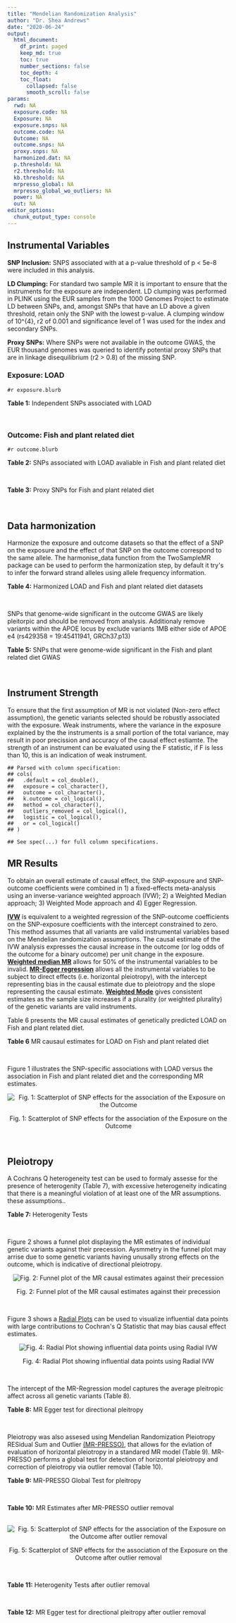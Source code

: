 ```yaml
---
title: "Mendelian Randomization Analysis"
author: "Dr. Shea Andrews"
date: "2020-06-24"
output:
  html_document:
    df_print: paged
    keep_md: true
    toc: true
    number_sections: false
    toc_depth: 4
    toc_float:
      collapsed: false
      smooth_scroll: false
params:
  rwd: NA
  exposure.code: NA
  Exposure: NA
  exposure.snps: NA
  outcome.code: NA
  Outcome: NA
  outcome.snps: NA
  proxy.snps: NA
  harmonized.dat: NA
  p.threshold: NA
  r2.threshold: NA
  kb.threshold: NA
  mrpresso_global: NA
  mrpresso_global_wo_outliers: NA
  power: NA
  out: NA
editor_options:
  chunk_output_type: console
---
```







## Instrumental Variables
**SNP Inclusion:** SNPS associated with at a p-value threshold of p < 5e-8 were included in this analysis.
<br>

**LD Clumping:** For standard two sample MR it is important to ensure that the instruments for the exposure are independent. LD clumping was performed in PLINK using the EUR samples from the 1000 Genomes Project to estimate LD between SNPs, and, amongst SNPs that have an LD above a given threshold, retain only the SNP with the lowest p-value. A clumping window of 10^{4}, r2 of 0.001 and significance level of 1 was used for the index and secondary SNPs.
<br>

**Proxy SNPs:** Where SNPs were not available in the outcome GWAS, the EUR thousand genomes was queried to identify potential proxy SNPs that are in linkage disequilibrium (r2 > 0.8) of the missing SNP.
<br>

### Exposure: LOAD
`#r exposure.blurb`
<br>

**Table 1:** Independent SNPs associated with LOAD
<div data-pagedtable="false">
  <script data-pagedtable-source type="application/json">
{"columns":[{"label":["SNP"],"name":[1],"type":["chr"],"align":["left"]},{"label":["CHROM"],"name":[2],"type":["dbl"],"align":["right"]},{"label":["POS"],"name":[3],"type":["dbl"],"align":["right"]},{"label":["REF"],"name":[4],"type":["chr"],"align":["left"]},{"label":["ALT"],"name":[5],"type":["chr"],"align":["left"]},{"label":["AF"],"name":[6],"type":["dbl"],"align":["right"]},{"label":["BETA"],"name":[7],"type":["dbl"],"align":["right"]},{"label":["SE"],"name":[8],"type":["dbl"],"align":["right"]},{"label":["Z"],"name":[9],"type":["dbl"],"align":["right"]},{"label":["P"],"name":[10],"type":["dbl"],"align":["right"]},{"label":["N"],"name":[11],"type":["dbl"],"align":["right"]},{"label":["TRAIT"],"name":[12],"type":["chr"],"align":["left"]}],"data":[{"1":"rs679515","2":"1","3":"207750568","4":"T","5":"C","6":"0.8126","7":"-0.1508","8":"0.0183","9":"-8.240440","10":"1.555000e-16","11":"63926","12":"LOAD"},{"1":"rs6733839","2":"2","3":"127892810","4":"C","5":"T","6":"0.4067","7":"0.1693","8":"0.0154","9":"10.993506","10":"4.022000e-28","11":"63926","12":"LOAD"},{"1":"rs34665982","2":"6","3":"32560306","4":"T","5":"C","6":"0.5213","7":"-0.0967","8":"0.0166","9":"-5.825300","10":"5.798000e-09","11":"63926","12":"LOAD"},{"1":"rs114812713","2":"6","3":"41034000","4":"G","5":"C","6":"0.0301","7":"0.2980","8":"0.0431","9":"6.914153","10":"4.467000e-12","11":"63926","12":"LOAD"},{"1":"rs1385742","2":"6","3":"47595155","4":"A","5":"T","6":"0.6344","7":"-0.0876","8":"0.0157","9":"-5.579620","10":"2.232000e-08","11":"63926","12":"LOAD"},{"1":"rs11767557","2":"7","3":"143109139","4":"T","5":"C","6":"0.1968","7":"-0.1028","8":"0.0182","9":"-5.648350","10":"1.561000e-08","11":"63926","12":"LOAD"},{"1":"rs73223431","2":"8","3":"27219987","4":"C","5":"T","6":"0.3669","7":"0.0936","8":"0.0153","9":"6.117647","10":"8.342000e-10","11":"63926","12":"LOAD"},{"1":"rs867230","2":"8","3":"27468503","4":"C","5":"A","6":"0.6029","7":"0.1333","8":"0.0158","9":"8.436709","10":"3.492000e-17","11":"63926","12":"LOAD"},{"1":"rs12416487","2":"10","3":"11721057","4":"A","5":"T","6":"0.6519","7":"0.0850","8":"0.0154","9":"5.519480","10":"3.417000e-08","11":"63926","12":"LOAD"},{"1":"rs3740688","2":"11","3":"47380340","4":"G","5":"T","6":"0.5524","7":"0.0935","8":"0.0144","9":"6.493056","10":"9.702000e-11","11":"63926","12":"LOAD"},{"1":"rs1582763","2":"11","3":"60021948","4":"G","5":"A","6":"0.3729","7":"-0.1232","8":"0.0149","9":"-8.268456","10":"1.186000e-16","11":"63926","12":"LOAD"},{"1":"rs3851179","2":"11","3":"85868640","4":"T","5":"C","6":"0.6410","7":"0.1198","8":"0.0148","9":"8.094590","10":"5.809000e-16","11":"63926","12":"LOAD"},{"1":"rs11218343","2":"11","3":"121435587","4":"T","5":"C","6":"0.0401","7":"-0.2053","8":"0.0369","9":"-5.563690","10":"2.633000e-08","11":"63926","12":"LOAD"},{"1":"rs12590654","2":"14","3":"92938855","4":"G","5":"A","6":"0.3353","7":"-0.0906","8":"0.0157","9":"-5.770701","10":"8.729000e-09","11":"63926","12":"LOAD"},{"1":"rs12151021","2":"19","3":"1050874","4":"A","5":"G","6":"0.6753","7":"-0.1071","8":"0.0169","9":"-6.337280","10":"2.562000e-10","11":"63926","12":"LOAD"},{"1":"rs111358663","2":"19","3":"45196958","4":"T","5":"A","6":"0.0111","7":"-0.5369","8":"0.0795","9":"-6.753459","10":"1.436000e-11","11":"63926","12":"LOAD"},{"1":"rs4803765","2":"19","3":"45358448","4":"C","5":"T","6":"0.0243","7":"0.7165","8":"0.0610","9":"11.745902","10":"7.131000e-32","11":"63926","12":"LOAD"},{"1":"rs12972156","2":"19","3":"45387459","4":"C","5":"G","6":"0.2027","7":"0.9653","8":"0.0189","9":"51.074100","10":"2.225074e-308","11":"63926","12":"LOAD"},{"1":"rs117310449","2":"19","3":"45393516","4":"C","5":"T","6":"0.0130","7":"0.9879","8":"0.0691","9":"14.296671","10":"2.275000e-46","11":"63926","12":"LOAD"},{"1":"rs73033507","2":"19","3":"45431403","4":"C","5":"T","6":"0.0239","7":"-0.3620","8":"0.0657","9":"-5.509893","10":"3.646000e-08","11":"63926","12":"LOAD"},{"1":"rs114533385","2":"19","3":"45436753","4":"C","5":"T","6":"0.0210","7":"0.8281","8":"0.0661","9":"12.527988","10":"5.434000e-36","11":"63926","12":"LOAD"},{"1":"rs139995984","2":"19","3":"45574482","4":"G","5":"C","6":"0.0155","7":"-0.5343","8":"0.0879","9":"-6.078498","10":"1.192000e-09","11":"63926","12":"LOAD"}],"options":{"columns":{"min":{},"max":[10]},"rows":{"min":[10],"max":[10]},"pages":{}}}
  </script>
</div>
<br>

### Outcome: Fish and plant related diet
`#r outcome.blurb`
<br>

**Table 2:** SNPs associated with LOAD avaliable in Fish and plant related diet
<div data-pagedtable="false">
  <script data-pagedtable-source type="application/json">
{"columns":[{"label":["SNP"],"name":[1],"type":["chr"],"align":["left"]},{"label":["CHROM"],"name":[2],"type":["dbl"],"align":["right"]},{"label":["POS"],"name":[3],"type":["dbl"],"align":["right"]},{"label":["REF"],"name":[4],"type":["chr"],"align":["left"]},{"label":["ALT"],"name":[5],"type":["chr"],"align":["left"]},{"label":["AF"],"name":[6],"type":["dbl"],"align":["right"]},{"label":["BETA"],"name":[7],"type":["dbl"],"align":["right"]},{"label":["SE"],"name":[8],"type":["dbl"],"align":["right"]},{"label":["Z"],"name":[9],"type":["dbl"],"align":["right"]},{"label":["P"],"name":[10],"type":["dbl"],"align":["right"]},{"label":["N"],"name":[11],"type":["dbl"],"align":["right"]},{"label":["TRAIT"],"name":[12],"type":["chr"],"align":["left"]}],"data":[{"1":"rs679515","2":"1","3":"207750568","4":"T","5":"C","6":"0.823599","7":"1.84264e-04","8":"0.00317318","9":"0.0580692","10":"9.5e-01","11":"335576","12":"fish_plant_diet"},{"1":"rs6733839","2":"NA","3":"NA","4":"NA","5":"NA","6":"NA","7":"NA","8":"NA","9":"NA","10":"NA","11":"NA","12":"NA"},{"1":"rs34665982","2":"6","3":"32560306","4":"T","5":"C","6":"0.561715","7":"-1.22309e-02","8":"0.00244366","9":"-5.0051600","10":"5.6e-07","11":"335576","12":"fish_plant_diet"},{"1":"rs114812713","2":"6","3":"41034000","4":"G","5":"C","6":"0.024785","7":"5.95960e-03","8":"0.00780925","9":"0.7631460","10":"4.5e-01","11":"335576","12":"fish_plant_diet"},{"1":"rs1385742","2":"6","3":"47595155","4":"A","5":"T","6":"0.650201","7":"9.67418e-04","8":"0.00258514","9":"0.3742230","10":"7.1e-01","11":"335576","12":"fish_plant_diet"},{"1":"rs11767557","2":"7","3":"143109139","4":"T","5":"C","6":"0.213996","7":"1.68703e-04","8":"0.00294651","9":"0.0572552","10":"9.5e-01","11":"335576","12":"fish_plant_diet"},{"1":"rs73223431","2":"8","3":"27219987","4":"C","5":"T","6":"0.365841","7":"-1.86034e-04","8":"0.00252181","9":"-0.0737700","10":"9.4e-01","11":"335576","12":"fish_plant_diet"},{"1":"rs867230","2":"8","3":"27468503","4":"C","5":"A","6":"0.588267","7":"-2.15158e-03","8":"0.00250497","9":"-0.8589240","10":"3.9e-01","11":"335576","12":"fish_plant_diet"},{"1":"rs12416487","2":"10","3":"11721057","4":"A","5":"T","6":"0.656930","7":"9.56527e-04","8":"0.00255336","9":"0.3746150","10":"7.1e-01","11":"335576","12":"fish_plant_diet"},{"1":"rs3740688","2":"11","3":"47380340","4":"G","5":"T","6":"0.545598","7":"-2.89867e-03","8":"0.00243480","9":"-1.1905200","10":"2.3e-01","11":"335576","12":"fish_plant_diet"},{"1":"rs1582763","2":"11","3":"60021948","4":"G","5":"A","6":"0.379894","7":"-9.12034e-05","8":"0.00249754","9":"-0.0365173","10":"9.7e-01","11":"335576","12":"fish_plant_diet"},{"1":"rs3851179","2":"11","3":"85868640","4":"T","5":"C","6":"0.627981","7":"-5.42947e-03","8":"0.00249884","9":"-2.1728000","10":"3.0e-02","11":"335576","12":"fish_plant_diet"},{"1":"rs11218343","2":"11","3":"121435587","4":"T","5":"C","6":"0.037072","7":"7.13061e-04","8":"0.00640304","9":"0.1113630","10":"9.1e-01","11":"335576","12":"fish_plant_diet"},{"1":"rs12590654","2":"14","3":"92938855","4":"G","5":"A","6":"0.338439","7":"3.07243e-04","8":"0.00258950","9":"0.1186500","10":"9.1e-01","11":"335576","12":"fish_plant_diet"},{"1":"rs12151021","2":"19","3":"1050874","4":"A","5":"G","6":"0.676046","7":"6.14786e-03","8":"0.00260795","9":"2.3573500","10":"1.8e-02","11":"335576","12":"fish_plant_diet"},{"1":"rs111358663","2":"19","3":"45196958","4":"T","5":"A","6":"0.014778","7":"-2.45078e-02","8":"0.01003960","9":"-2.4411100","10":"1.5e-02","11":"335576","12":"fish_plant_diet"},{"1":"rs4803765","2":"19","3":"45358448","4":"C","5":"T","6":"0.006627","7":"1.34498e-02","8":"0.01500360","9":"0.8964380","10":"3.7e-01","11":"335576","12":"fish_plant_diet"},{"1":"rs12972156","2":"19","3":"45387459","4":"C","5":"G","6":"0.146627","7":"1.70936e-02","8":"0.00344528","9":"4.9614500","10":"7.0e-07","11":"335576","12":"fish_plant_diet"},{"1":"rs117310449","2":"19","3":"45393516","4":"C","5":"T","6":"0.011691","7":"3.51838e-02","8":"0.01125790","9":"3.1252500","10":"1.8e-03","11":"335576","12":"fish_plant_diet"},{"1":"rs73033507","2":"NA","3":"NA","4":"NA","5":"NA","6":"NA","7":"NA","8":"NA","9":"NA","10":"NA","11":"NA","12":"NA"},{"1":"rs114533385","2":"19","3":"45436753","4":"C","5":"T","6":"0.009880","7":"2.08955e-02","8":"0.01225330","9":"1.7053000","10":"8.8e-02","11":"335576","12":"fish_plant_diet"},{"1":"rs139995984","2":"19","3":"45574482","4":"G","5":"C","6":"0.007776","7":"5.71083e-03","8":"0.01394190","9":"0.4096160","10":"6.8e-01","11":"335576","12":"fish_plant_diet"}],"options":{"columns":{"min":{},"max":[10]},"rows":{"min":[10],"max":[10]},"pages":{}}}
  </script>
</div>
<br>

**Table 3:** Proxy SNPs for Fish and plant related diet
<div data-pagedtable="false">
  <script data-pagedtable-source type="application/json">
{"columns":[{"label":["target_snp"],"name":[1],"type":["chr"],"align":["left"]},{"label":["proxy_snp"],"name":[2],"type":["chr"],"align":["left"]},{"label":["ld.r2"],"name":[3],"type":["dbl"],"align":["right"]},{"label":["Dprime"],"name":[4],"type":["dbl"],"align":["right"]},{"label":["PHASE"],"name":[5],"type":["chr"],"align":["left"]},{"label":["X12"],"name":[6],"type":["lgl"],"align":["right"]},{"label":["CHROM"],"name":[7],"type":["dbl"],"align":["right"]},{"label":["POS"],"name":[8],"type":["dbl"],"align":["right"]},{"label":["REF.proxy"],"name":[9],"type":["chr"],"align":["left"]},{"label":["ALT.proxy"],"name":[10],"type":["chr"],"align":["left"]},{"label":["AF"],"name":[11],"type":["dbl"],"align":["right"]},{"label":["BETA"],"name":[12],"type":["dbl"],"align":["right"]},{"label":["SE"],"name":[13],"type":["dbl"],"align":["right"]},{"label":["Z"],"name":[14],"type":["dbl"],"align":["right"]},{"label":["P"],"name":[15],"type":["dbl"],"align":["right"]},{"label":["N"],"name":[16],"type":["dbl"],"align":["right"]},{"label":["TRAIT"],"name":[17],"type":["chr"],"align":["left"]},{"label":["ref"],"name":[18],"type":["lgl"],"align":["right"]},{"label":["ref.proxy"],"name":[19],"type":["chr"],"align":["left"]},{"label":["alt"],"name":[20],"type":["chr"],"align":["left"]},{"label":["alt.proxy"],"name":[21],"type":["chr"],"align":["left"]},{"label":["ALT"],"name":[22],"type":["lgl"],"align":["right"]},{"label":["REF"],"name":[23],"type":["chr"],"align":["left"]},{"label":["proxy.outcome"],"name":[24],"type":["lgl"],"align":["right"]}],"data":[{"1":"rs6733839","2":"rs4663105","3":"0.896576","4":"0.995501","5":"TC/CA","6":"NA","7":"2","8":"127891427","9":"A","10":"C","11":"0.415808","12":"0.00307129","13":"0.00249093","14":"1.23299","15":"0.22","16":"335576","17":"fish_plant_diet","18":"TRUE","19":"C","20":"C","21":"A","22":"TRUE","23":"C","24":"TRUE"},{"1":"rs73033507","2":"NA","3":"NA","4":"NA","5":"NA","6":"NA","7":"NA","8":"NA","9":"NA","10":"NA","11":"NA","12":"NA","13":"NA","14":"NA","15":"NA","16":"NA","17":"NA","18":"NA","19":"NA","20":"NA","21":"NA","22":"NA","23":"NA","24":"NA"}],"options":{"columns":{"min":{},"max":[10]},"rows":{"min":[10],"max":[10]},"pages":{}}}
  </script>
</div>
<br>

## Data harmonization
Harmonize the exposure and outcome datasets so that the effect of a SNP on the exposure and the effect of that SNP on the outcome correspond to the same allele. The harmonise_data function from the TwoSampleMR package can be used to perform the harmonization step, by default it try's to infer the forward strand alleles using allele frequency information.
<br>

**Table 4:** Harmonized LOAD and Fish and plant related diet datasets
<div data-pagedtable="false">
  <script data-pagedtable-source type="application/json">
{"columns":[{"label":["SNP"],"name":[1],"type":["chr"],"align":["left"]},{"label":["effect_allele.exposure"],"name":[2],"type":["chr"],"align":["left"]},{"label":["other_allele.exposure"],"name":[3],"type":["chr"],"align":["left"]},{"label":["effect_allele.outcome"],"name":[4],"type":["chr"],"align":["left"]},{"label":["other_allele.outcome"],"name":[5],"type":["chr"],"align":["left"]},{"label":["beta.exposure"],"name":[6],"type":["dbl"],"align":["right"]},{"label":["beta.outcome"],"name":[7],"type":["dbl"],"align":["right"]},{"label":["eaf.exposure"],"name":[8],"type":["dbl"],"align":["right"]},{"label":["eaf.outcome"],"name":[9],"type":["dbl"],"align":["right"]},{"label":["remove"],"name":[10],"type":["lgl"],"align":["right"]},{"label":["palindromic"],"name":[11],"type":["lgl"],"align":["right"]},{"label":["ambiguous"],"name":[12],"type":["lgl"],"align":["right"]},{"label":["id.outcome"],"name":[13],"type":["chr"],"align":["left"]},{"label":["chr.outcome"],"name":[14],"type":["dbl"],"align":["right"]},{"label":["pos.outcome"],"name":[15],"type":["dbl"],"align":["right"]},{"label":["se.outcome"],"name":[16],"type":["dbl"],"align":["right"]},{"label":["z.outcome"],"name":[17],"type":["dbl"],"align":["right"]},{"label":["pval.outcome"],"name":[18],"type":["dbl"],"align":["right"]},{"label":["samplesize.outcome"],"name":[19],"type":["dbl"],"align":["right"]},{"label":["outcome"],"name":[20],"type":["chr"],"align":["left"]},{"label":["mr_keep.outcome"],"name":[21],"type":["lgl"],"align":["right"]},{"label":["pval_origin.outcome"],"name":[22],"type":["chr"],"align":["left"]},{"label":["proxy.outcome"],"name":[23],"type":["lgl"],"align":["right"]},{"label":["target_snp.outcome"],"name":[24],"type":["chr"],"align":["left"]},{"label":["proxy_snp.outcome"],"name":[25],"type":["chr"],"align":["left"]},{"label":["target_a1.outcome"],"name":[26],"type":["lgl"],"align":["right"]},{"label":["target_a2.outcome"],"name":[27],"type":["chr"],"align":["left"]},{"label":["proxy_a1.outcome"],"name":[28],"type":["chr"],"align":["left"]},{"label":["proxy_a2.outcome"],"name":[29],"type":["chr"],"align":["left"]},{"label":["chr.exposure"],"name":[30],"type":["dbl"],"align":["right"]},{"label":["pos.exposure"],"name":[31],"type":["dbl"],"align":["right"]},{"label":["se.exposure"],"name":[32],"type":["dbl"],"align":["right"]},{"label":["z.exposure"],"name":[33],"type":["dbl"],"align":["right"]},{"label":["pval.exposure"],"name":[34],"type":["dbl"],"align":["right"]},{"label":["samplesize.exposure"],"name":[35],"type":["dbl"],"align":["right"]},{"label":["exposure"],"name":[36],"type":["chr"],"align":["left"]},{"label":["mr_keep.exposure"],"name":[37],"type":["lgl"],"align":["right"]},{"label":["pval_origin.exposure"],"name":[38],"type":["chr"],"align":["left"]},{"label":["id.exposure"],"name":[39],"type":["chr"],"align":["left"]},{"label":["action"],"name":[40],"type":["dbl"],"align":["right"]},{"label":["mr_keep"],"name":[41],"type":["lgl"],"align":["right"]},{"label":["pleitropy_keep"],"name":[42],"type":["lgl"],"align":["right"]},{"label":["pt"],"name":[43],"type":["dbl"],"align":["right"]},{"label":["mrpresso_RSSobs"],"name":[44],"type":["dbl"],"align":["right"]},{"label":["mrpresso_pval"],"name":[45],"type":["chr"],"align":["left"]},{"label":["mrpresso_keep"],"name":[46],"type":["lgl"],"align":["right"]}],"data":[{"1":"rs111358663","2":"A","3":"T","4":"A","5":"T","6":"-0.5369","7":"-2.45078e-02","8":"0.0111","9":"0.014778","10":"FALSE","11":"TRUE","12":"FALSE","13":"EjEa7y","14":"19","15":"45196958","16":"0.01003960","17":"-2.4411100","18":"1.5e-02","19":"335576","20":"Niarchou2020fish","21":"TRUE","22":"reported","23":"NA","24":"NA","25":"NA","26":"NA","27":"NA","28":"NA","29":"NA","30":"19","31":"45196958","32":"0.0795","33":"-6.753459","34":"1.436e-11","35":"63926","36":"Kunkle2019load","37":"TRUE","38":"reported","39":"hyXB7f","40":"2","41":"TRUE","42":"FALSE","43":"5e-08","44":"NA","45":"NA","46":"NA"},{"1":"rs11218343","2":"C","3":"T","4":"C","5":"T","6":"-0.2053","7":"7.13061e-04","8":"0.0401","9":"0.037072","10":"FALSE","11":"FALSE","12":"FALSE","13":"EjEa7y","14":"11","15":"121435587","16":"0.00640304","17":"0.1113630","18":"9.1e-01","19":"335576","20":"Niarchou2020fish","21":"TRUE","22":"reported","23":"NA","24":"NA","25":"NA","26":"NA","27":"NA","28":"NA","29":"NA","30":"11","31":"121435587","32":"0.0369","33":"-5.563690","34":"2.633e-08","35":"63926","36":"Kunkle2019load","37":"TRUE","38":"reported","39":"hyXB7f","40":"2","41":"TRUE","42":"TRUE","43":"5e-08","44":"6.062839e-07","45":"1","46":"TRUE"},{"1":"rs114533385","2":"T","3":"C","4":"T","5":"C","6":"0.8281","7":"2.08955e-02","8":"0.0210","9":"0.009880","10":"FALSE","11":"FALSE","12":"FALSE","13":"EjEa7y","14":"19","15":"45436753","16":"0.01225330","17":"1.7053000","18":"8.8e-02","19":"335576","20":"Niarchou2020fish","21":"TRUE","22":"reported","23":"NA","24":"NA","25":"NA","26":"NA","27":"NA","28":"NA","29":"NA","30":"19","31":"45436753","32":"0.0661","33":"12.527988","34":"5.434e-36","35":"63926","36":"Kunkle2019load","37":"TRUE","38":"reported","39":"hyXB7f","40":"2","41":"TRUE","42":"FALSE","43":"5e-08","44":"NA","45":"NA","46":"NA"},{"1":"rs114812713","2":"C","3":"G","4":"C","5":"G","6":"0.2980","7":"5.95960e-03","8":"0.0301","9":"0.024785","10":"FALSE","11":"TRUE","12":"FALSE","13":"EjEa7y","14":"6","15":"41034000","16":"0.00780925","17":"0.7631460","18":"4.5e-01","19":"335576","20":"Niarchou2020fish","21":"TRUE","22":"reported","23":"NA","24":"NA","25":"NA","26":"NA","27":"NA","28":"NA","29":"NA","30":"6","31":"41034000","32":"0.0431","33":"6.914153","34":"4.467e-12","35":"63926","36":"Kunkle2019load","37":"TRUE","38":"reported","39":"hyXB7f","40":"2","41":"TRUE","42":"TRUE","43":"5e-08","44":"3.885875e-05","45":"1","46":"TRUE"},{"1":"rs117310449","2":"T","3":"C","4":"T","5":"C","6":"0.9879","7":"3.51838e-02","8":"0.0130","9":"0.011691","10":"FALSE","11":"FALSE","12":"FALSE","13":"EjEa7y","14":"19","15":"45393516","16":"0.01125790","17":"3.1252500","18":"1.8e-03","19":"335576","20":"Niarchou2020fish","21":"TRUE","22":"reported","23":"NA","24":"NA","25":"NA","26":"NA","27":"NA","28":"NA","29":"NA","30":"19","31":"45393516","32":"0.0691","33":"14.296671","34":"2.275e-46","35":"63926","36":"Kunkle2019load","37":"TRUE","38":"reported","39":"hyXB7f","40":"2","41":"TRUE","42":"FALSE","43":"5e-08","44":"NA","45":"NA","46":"NA"},{"1":"rs11767557","2":"C","3":"T","4":"C","5":"T","6":"-0.1028","7":"1.68703e-04","8":"0.1968","9":"0.213996","10":"FALSE","11":"FALSE","12":"FALSE","13":"EjEa7y","14":"7","15":"143109139","16":"0.00294651","17":"0.0572552","18":"9.5e-01","19":"335576","20":"Niarchou2020fish","21":"TRUE","22":"reported","23":"NA","24":"NA","25":"NA","26":"NA","27":"NA","28":"NA","29":"NA","30":"7","31":"143109139","32":"0.0182","33":"-5.648350","34":"1.561e-08","35":"63926","36":"Kunkle2019load","37":"TRUE","38":"reported","39":"hyXB7f","40":"2","41":"TRUE","42":"TRUE","43":"5e-08","44":"3.828917e-08","45":"1","46":"TRUE"},{"1":"rs12151021","2":"G","3":"A","4":"G","5":"A","6":"-0.1071","7":"6.14786e-03","8":"0.6753","9":"0.676046","10":"FALSE","11":"FALSE","12":"FALSE","13":"EjEa7y","14":"19","15":"1050874","16":"0.00260795","17":"2.3573500","18":"1.8e-02","19":"335576","20":"Niarchou2020fish","21":"TRUE","22":"reported","23":"NA","24":"NA","25":"NA","26":"NA","27":"NA","28":"NA","29":"NA","30":"19","31":"1050874","32":"0.0169","33":"-6.337280","34":"2.562e-10","35":"63926","36":"Kunkle2019load","37":"TRUE","38":"reported","39":"hyXB7f","40":"2","41":"TRUE","42":"TRUE","43":"5e-08","44":"4.311751e-05","45":"0.18","46":"TRUE"},{"1":"rs12416487","2":"T","3":"A","4":"T","5":"A","6":"0.0850","7":"9.56527e-04","8":"0.6519","9":"0.656930","10":"FALSE","11":"TRUE","12":"FALSE","13":"EjEa7y","14":"10","15":"11721057","16":"0.00255336","17":"0.3746150","18":"7.1e-01","19":"335576","20":"Niarchou2020fish","21":"TRUE","22":"reported","23":"NA","24":"NA","25":"NA","26":"NA","27":"NA","28":"NA","29":"NA","30":"10","31":"11721057","32":"0.0154","33":"5.519480","34":"3.417e-08","35":"63926","36":"Kunkle2019load","37":"TRUE","38":"reported","39":"hyXB7f","40":"2","41":"TRUE","42":"TRUE","43":"5e-08","44":"9.614082e-07","45":"1","46":"TRUE"},{"1":"rs12590654","2":"A","3":"G","4":"A","5":"G","6":"-0.0906","7":"3.07243e-04","8":"0.3353","9":"0.338439","10":"FALSE","11":"FALSE","12":"FALSE","13":"EjEa7y","14":"14","15":"92938855","16":"0.00258950","17":"0.1186500","18":"9.1e-01","19":"335576","20":"Niarchou2020fish","21":"TRUE","22":"reported","23":"NA","24":"NA","25":"NA","26":"NA","27":"NA","28":"NA","29":"NA","30":"14","31":"92938855","32":"0.0157","33":"-5.770701","34":"8.729e-09","35":"63926","36":"Kunkle2019load","37":"TRUE","38":"reported","39":"hyXB7f","40":"2","41":"TRUE","42":"TRUE","43":"5e-08","44":"1.145033e-07","45":"1","46":"TRUE"},{"1":"rs12972156","2":"G","3":"C","4":"G","5":"C","6":"0.9653","7":"1.70936e-02","8":"0.2027","9":"0.146627","10":"FALSE","11":"TRUE","12":"FALSE","13":"EjEa7y","14":"19","15":"45387459","16":"0.00344528","17":"4.9614500","18":"7.0e-07","19":"335576","20":"Niarchou2020fish","21":"TRUE","22":"reported","23":"NA","24":"NA","25":"NA","26":"NA","27":"NA","28":"NA","29":"NA","30":"19","31":"45387459","32":"0.0189","33":"51.074100","34":"1.000e-200","35":"63926","36":"Kunkle2019load","37":"TRUE","38":"reported","39":"hyXB7f","40":"2","41":"TRUE","42":"FALSE","43":"5e-08","44":"NA","45":"NA","46":"NA"},{"1":"rs1385742","2":"T","3":"A","4":"T","5":"A","6":"-0.0876","7":"9.67418e-04","8":"0.6344","9":"0.650201","10":"FALSE","11":"TRUE","12":"FALSE","13":"EjEa7y","14":"6","15":"47595155","16":"0.00258514","17":"0.3742230","18":"7.1e-01","19":"335576","20":"Niarchou2020fish","21":"TRUE","22":"reported","23":"NA","24":"NA","25":"NA","26":"NA","27":"NA","28":"NA","29":"NA","30":"6","31":"47595155","32":"0.0157","33":"-5.579620","34":"2.232e-08","35":"63926","36":"Kunkle2019load","37":"TRUE","38":"reported","39":"hyXB7f","40":"2","41":"TRUE","42":"TRUE","43":"5e-08","44":"1.051758e-06","45":"1","46":"TRUE"},{"1":"rs139995984","2":"C","3":"G","4":"C","5":"G","6":"-0.5343","7":"5.71083e-03","8":"0.0155","9":"0.007776","10":"FALSE","11":"TRUE","12":"FALSE","13":"EjEa7y","14":"19","15":"45574482","16":"0.01394190","17":"0.4096160","18":"6.8e-01","19":"335576","20":"Niarchou2020fish","21":"TRUE","22":"reported","23":"NA","24":"NA","25":"NA","26":"NA","27":"NA","28":"NA","29":"NA","30":"19","31":"45574482","32":"0.0879","33":"-6.078498","34":"1.192e-09","35":"63926","36":"Kunkle2019load","37":"TRUE","38":"reported","39":"hyXB7f","40":"2","41":"TRUE","42":"FALSE","43":"5e-08","44":"NA","45":"NA","46":"NA"},{"1":"rs1582763","2":"A","3":"G","4":"A","5":"G","6":"-0.1232","7":"-9.12034e-05","8":"0.3729","9":"0.379894","10":"FALSE","11":"FALSE","12":"FALSE","13":"EjEa7y","14":"11","15":"60021948","16":"0.00249754","17":"-0.0365173","18":"9.7e-01","19":"335576","20":"Niarchou2020fish","21":"TRUE","22":"reported","23":"NA","24":"NA","25":"NA","26":"NA","27":"NA","28":"NA","29":"NA","30":"11","31":"60021948","32":"0.0149","33":"-8.268456","34":"1.186e-16","35":"63926","36":"Kunkle2019load","37":"TRUE","38":"reported","39":"hyXB7f","40":"2","41":"TRUE","42":"TRUE","43":"5e-08","44":"5.749621e-09","45":"1","46":"TRUE"},{"1":"rs34665982","2":"C","3":"T","4":"C","5":"T","6":"-0.0967","7":"-1.22309e-02","8":"0.5213","9":"0.561715","10":"FALSE","11":"FALSE","12":"FALSE","13":"EjEa7y","14":"6","15":"32560306","16":"0.00244366","17":"-5.0051600","18":"5.6e-07","19":"335576","20":"Niarchou2020fish","21":"TRUE","22":"reported","23":"NA","24":"NA","25":"NA","26":"NA","27":"NA","28":"NA","29":"NA","30":"6","31":"32560306","32":"0.0166","33":"-5.825300","34":"5.798e-09","35":"63926","36":"Kunkle2019load","37":"TRUE","38":"reported","39":"hyXB7f","40":"2","41":"TRUE","42":"TRUE","43":"5e-08","44":"1.675639e-04","45":"<0.015","46":"FALSE"},{"1":"rs3740688","2":"T","3":"G","4":"T","5":"G","6":"0.0935","7":"-2.89867e-03","8":"0.5524","9":"0.545598","10":"FALSE","11":"FALSE","12":"FALSE","13":"EjEa7y","14":"11","15":"47380340","16":"0.00243480","17":"-1.1905200","18":"2.3e-01","19":"335576","20":"Niarchou2020fish","21":"TRUE","22":"reported","23":"NA","24":"NA","25":"NA","26":"NA","27":"NA","28":"NA","29":"NA","30":"11","31":"47380340","32":"0.0144","33":"6.493056","34":"9.702e-11","35":"63926","36":"Kunkle2019load","37":"TRUE","38":"reported","39":"hyXB7f","40":"2","41":"TRUE","42":"TRUE","43":"5e-08","44":"9.481164e-06","45":"1","46":"TRUE"},{"1":"rs3851179","2":"C","3":"T","4":"C","5":"T","6":"0.1198","7":"-5.42947e-03","8":"0.6410","9":"0.627981","10":"FALSE","11":"FALSE","12":"FALSE","13":"EjEa7y","14":"11","15":"85868640","16":"0.00249884","17":"-2.1728000","18":"3.0e-02","19":"335576","20":"Niarchou2020fish","21":"TRUE","22":"reported","23":"NA","24":"NA","25":"NA","26":"NA","27":"NA","28":"NA","29":"NA","30":"11","31":"85868640","32":"0.0148","33":"8.094590","34":"5.809e-16","35":"63926","36":"Kunkle2019load","37":"TRUE","38":"reported","39":"hyXB7f","40":"2","41":"TRUE","42":"TRUE","43":"5e-08","44":"3.532605e-05","45":"0.36","46":"TRUE"},{"1":"rs4803765","2":"T","3":"C","4":"T","5":"C","6":"0.7165","7":"1.34498e-02","8":"0.0243","9":"0.006627","10":"FALSE","11":"FALSE","12":"FALSE","13":"EjEa7y","14":"19","15":"45358448","16":"0.01500360","17":"0.8964380","18":"3.7e-01","19":"335576","20":"Niarchou2020fish","21":"TRUE","22":"reported","23":"NA","24":"NA","25":"NA","26":"NA","27":"NA","28":"NA","29":"NA","30":"19","31":"45358448","32":"0.0610","33":"11.745902","34":"7.131e-32","35":"63926","36":"Kunkle2019load","37":"TRUE","38":"reported","39":"hyXB7f","40":"2","41":"TRUE","42":"FALSE","43":"5e-08","44":"NA","45":"NA","46":"NA"},{"1":"rs6733839","2":"T","3":"C","4":"T","5":"C","6":"0.1693","7":"3.07129e-03","8":"0.4067","9":"0.415808","10":"FALSE","11":"FALSE","12":"FALSE","13":"EjEa7y","14":"2","15":"127891427","16":"0.00249093","17":"1.2329900","18":"2.2e-01","19":"335576","20":"Niarchou2020fish","21":"TRUE","22":"reported","23":"TRUE","24":"rs6733839","25":"rs4663105","26":"TRUE","27":"C","28":"C","29":"A","30":"2","31":"127892810","32":"0.0154","33":"10.993506","34":"4.022e-28","35":"63926","36":"Kunkle2019load","37":"TRUE","38":"reported","39":"hyXB7f","40":"2","41":"TRUE","42":"TRUE","43":"5e-08","44":"1.331460e-05","45":"1","46":"TRUE"},{"1":"rs679515","2":"C","3":"T","4":"C","5":"T","6":"-0.1508","7":"1.84264e-04","8":"0.8126","9":"0.823599","10":"FALSE","11":"FALSE","12":"FALSE","13":"EjEa7y","14":"1","15":"207750568","16":"0.00317318","17":"0.0580692","18":"9.5e-01","19":"335576","20":"Niarchou2020fish","21":"TRUE","22":"reported","23":"NA","24":"NA","25":"NA","26":"NA","27":"NA","28":"NA","29":"NA","30":"1","31":"207750568","32":"0.0183","33":"-8.240440","34":"1.555e-16","35":"63926","36":"Kunkle2019load","37":"TRUE","38":"reported","39":"hyXB7f","40":"2","41":"TRUE","42":"TRUE","43":"5e-08","44":"5.288222e-08","45":"1","46":"TRUE"},{"1":"rs73223431","2":"T","3":"C","4":"T","5":"C","6":"0.0936","7":"-1.86034e-04","8":"0.3669","9":"0.365841","10":"FALSE","11":"FALSE","12":"FALSE","13":"EjEa7y","14":"8","15":"27219987","16":"0.00252181","17":"-0.0737700","18":"9.4e-01","19":"335576","20":"Niarchou2020fish","21":"TRUE","22":"reported","23":"NA","24":"NA","25":"NA","26":"NA","27":"NA","28":"NA","29":"NA","30":"8","31":"27219987","32":"0.0153","33":"6.117647","34":"8.342e-10","35":"63926","36":"Kunkle2019load","37":"TRUE","38":"reported","39":"hyXB7f","40":"2","41":"TRUE","42":"TRUE","43":"5e-08","44":"4.552807e-08","45":"1","46":"TRUE"},{"1":"rs867230","2":"A","3":"C","4":"A","5":"C","6":"0.1333","7":"-2.15158e-03","8":"0.6029","9":"0.588267","10":"FALSE","11":"FALSE","12":"FALSE","13":"EjEa7y","14":"8","15":"27468503","16":"0.00250497","17":"-0.8589240","18":"3.9e-01","19":"335576","20":"Niarchou2020fish","21":"TRUE","22":"reported","23":"NA","24":"NA","25":"NA","26":"NA","27":"NA","28":"NA","29":"NA","30":"8","31":"27468503","32":"0.0158","33":"8.436709","34":"3.492e-17","35":"63926","36":"Kunkle2019load","37":"TRUE","38":"reported","39":"hyXB7f","40":"2","41":"TRUE","42":"TRUE","43":"5e-08","44":"5.870216e-06","45":"1","46":"TRUE"}],"options":{"columns":{"min":{},"max":[10]},"rows":{"min":[10],"max":[10]},"pages":{}}}
  </script>
</div>
<br>

SNPs that genome-wide significant in the outcome GWAS are likely pleitorpic and should be removed from analysis. Additionaly remove variants within the APOE locus by exclude variants 1MB either side of APOE e4 (rs429358 = 19:45411941, GRCh37.p13)
<br>


**Table 5:** SNPs that were genome-wide significant in the Fish and plant related diet GWAS
<div data-pagedtable="false">
  <script data-pagedtable-source type="application/json">
{"columns":[{"label":["SNP"],"name":[1],"type":["chr"],"align":["left"]},{"label":["chr.outcome"],"name":[2],"type":["dbl"],"align":["right"]},{"label":["pos.outcome"],"name":[3],"type":["dbl"],"align":["right"]},{"label":["pval.exposure"],"name":[4],"type":["dbl"],"align":["right"]},{"label":["pval.outcome"],"name":[5],"type":["dbl"],"align":["right"]}],"data":[{"1":"rs111358663","2":"19","3":"45196958","4":"1.436e-11","5":"1.5e-02"},{"1":"rs114533385","2":"19","3":"45436753","4":"5.434e-36","5":"8.8e-02"},{"1":"rs117310449","2":"19","3":"45393516","4":"2.275e-46","5":"1.8e-03"},{"1":"rs12972156","2":"19","3":"45387459","4":"1.000e-200","5":"7.0e-07"},{"1":"rs139995984","2":"19","3":"45574482","4":"1.192e-09","5":"6.8e-01"},{"1":"rs4803765","2":"19","3":"45358448","4":"7.131e-32","5":"3.7e-01"}],"options":{"columns":{"min":{},"max":[10]},"rows":{"min":[10],"max":[10]},"pages":{}}}
  </script>
</div>
<br>


## Instrument Strength
To ensure that the first assumption of MR is not violated (Non-zero effect assumption), the genetic variants selected should be robustly associated with the exposure. Weak instruments, where the variance in the exposure explained by the the instruments is a small portion of the total variance, may result in poor precission and accuracy of the causal effect estiamte. The strength of an instrument can be evaluated using the F statistic, if F is less than 10, this is an indication of weak instrument.


```
## Parsed with column specification:
## cols(
##   .default = col_double(),
##   exposure = col_character(),
##   outcome = col_character(),
##   k.outcome = col_logical(),
##   method = col_character(),
##   outliers_removed = col_logical(),
##   logistic = col_logical(),
##   or = col_logical()
## )
```

```
## See spec(...) for full column specifications.
```

<div data-pagedtable="false">
  <script data-pagedtable-source type="application/json">
{"columns":[{"label":["outliers_removed"],"name":[1],"type":["lgl"],"align":["right"]},{"label":["pve.exposure"],"name":[2],"type":["dbl"],"align":["right"]},{"label":["F"],"name":[3],"type":["dbl"],"align":["right"]},{"label":["Alpha"],"name":[4],"type":["dbl"],"align":["right"]},{"label":["NCP"],"name":[5],"type":["dbl"],"align":["right"]},{"label":["Power"],"name":[6],"type":["dbl"],"align":["right"]}],"data":[{"1":"FALSE","2":"0.01173309","3":"50.58429","4":"0.05","5":"0.008900141","6":"0.05102015"},{"1":"TRUE","2":"0.01119347","3":"51.67743","4":"0.05","5":"1.411970592","6":"0.22096730"}],"options":{"columns":{"min":{},"max":[10]},"rows":{"min":[10],"max":[10]},"pages":{}}}
  </script>
</div>

##  MR Results
To obtain an overall estimate of causal effect, the SNP-exposure and SNP-outcome coefficients were combined in 1) a fixed-effects meta-analysis using an inverse-variance weighted approach (IVW); 2) a Weighted Median approach; 3) Weighted Mode approach and 4) Egger Regression.


[**IVW**](https://doi.org/10.1002/gepi.21758) is equivalent to a weighted regression of the SNP-outcome coefficients on the SNP-exposure coefficients with the intercept constrained to zero. This method assumes that all variants are valid instrumental variables based on the Mendelian randomization assumptions. The causal estimate of the IVW analysis expresses the causal increase in the outcome (or log odds of the outcome for a binary outcome) per unit change in the exposure. [**Weighted median MR**](https://doi.org/10.1002/gepi.21965) allows for 50% of the instrumental variables to be invalid. [**MR-Egger regression**](https://doi.org/10.1093/ije/dyw220) allows all the instrumental variables to be subject to direct effects (i.e. horizontal pleiotropy), with the intercept representing bias in the causal estimate due to pleiotropy and the slope representing the causal estimate. [**Weighted Mode**](https://doi.org/10.1093/ije/dyx102) gives consistent estimates as the sample size increases if a plurality (or weighted plurality) of the genetic variants are valid instruments.
<br>



Table 6 presents the MR causal estimates of genetically predicted LOAD on Fish and plant related diet.
<br>

**Table 6** MR causaul estimates for LOAD on Fish and plant related diet
<div data-pagedtable="false">
  <script data-pagedtable-source type="application/json">
{"columns":[{"label":["id.exposure"],"name":[1],"type":["chr"],"align":["left"]},{"label":["id.outcome"],"name":[2],"type":["chr"],"align":["left"]},{"label":["outcome"],"name":[3],"type":["fctr"],"align":["left"]},{"label":["exposure"],"name":[4],"type":["fctr"],"align":["left"]},{"label":["method"],"name":[5],"type":["fctr"],"align":["left"]},{"label":["nsnp"],"name":[6],"type":["int"],"align":["right"]},{"label":["b"],"name":[7],"type":["dbl"],"align":["right"]},{"label":["se"],"name":[8],"type":["dbl"],"align":["right"]},{"label":["pval"],"name":[9],"type":["dbl"],"align":["right"]}],"data":[{"1":"hyXB7f","2":"EjEa7y","3":"Niarchou2020fish","4":"Kunkle2019load","5":"Inverse variance weighted (fixed effects)","6":"15","7":"0.0001788258","8":"0.006005369","9":"0.9762444"},{"1":"hyXB7f","2":"EjEa7y","3":"Niarchou2020fish","4":"Kunkle2019load","5":"Weighted median","6":"15","7":"-0.0016326764","8":"0.008571381","9":"0.8489330"},{"1":"hyXB7f","2":"EjEa7y","3":"Niarchou2020fish","4":"Kunkle2019load","5":"Weighted mode","6":"15","7":"-0.0007805269","8":"0.012994127","9":"0.9529508"},{"1":"hyXB7f","2":"EjEa7y","3":"Niarchou2020fish","4":"Kunkle2019load","5":"MR Egger","6":"15","7":"0.0069596583","8":"0.039258175","9":"0.8620214"}],"options":{"columns":{"min":{},"max":[10]},"rows":{"min":[10],"max":[10]},"pages":{}}}
  </script>
</div>
<br>

Figure 1 illustrates the SNP-specific associations with LOAD versus the association in Fish and plant related diet and the corresponding MR estimates.
<br>

<div class="figure" style="text-align: center">
<img src="/sc/arion/projects/LOAD/shea/Projects/MR_ADPhenome/results/MR_ADbidir/Kunkle2019load/Niarchou2020fish/Kunkle2019load_5e-8_Niarchou2020fish_MR_Analaysis_files/figure-html/scatter_plot-1.png" alt="Fig. 1: Scatterplot of SNP effects for the association of the Exposure on the Outcome"  />
<p class="caption">Fig. 1: Scatterplot of SNP effects for the association of the Exposure on the Outcome</p>
</div>
<br>


## Pleiotropy
A Cochrans Q heterogeneity test can be used to formaly assesse for the presence of heterogenity (Table 7), with excessive heterogeneity indicating that there is a meaningful violation of at least one of the MR assumptions.
these assumptions..
<br>

**Table 7:** Heterogenity Tests
<div data-pagedtable="false">
  <script data-pagedtable-source type="application/json">
{"columns":[{"label":["id.exposure"],"name":[1],"type":["chr"],"align":["left"]},{"label":["id.outcome"],"name":[2],"type":["chr"],"align":["left"]},{"label":["outcome"],"name":[3],"type":["fctr"],"align":["left"]},{"label":["exposure"],"name":[4],"type":["fctr"],"align":["left"]},{"label":["method"],"name":[5],"type":["fctr"],"align":["left"]},{"label":["Q"],"name":[6],"type":["dbl"],"align":["right"]},{"label":["Q_df"],"name":[7],"type":["dbl"],"align":["right"]},{"label":["Q_pval"],"name":[8],"type":["dbl"],"align":["right"]}],"data":[{"1":"hyXB7f","2":"EjEa7y","3":"Niarchou2020fish","4":"Kunkle2019load","5":"MR Egger","6":"39.80847","7":"13","8":"0.0001483959"},{"1":"hyXB7f","2":"EjEa7y","3":"Niarchou2020fish","4":"Kunkle2019load","5":"Inverse variance weighted","6":"39.90688","7":"14","8":"0.0002637933"}],"options":{"columns":{"min":{},"max":[10]},"rows":{"min":[10],"max":[10]},"pages":{}}}
  </script>
</div>
<br>

Figure 2 shows a funnel plot displaying the MR estimates of individual genetic variants against their precession. Aysmmetry in the funnel plot may arrise due to some genetic variants having unusally strong effects on the outcome, which is indicative of directional pleiotropy.
<br>

<div class="figure" style="text-align: center">
<img src="/sc/arion/projects/LOAD/shea/Projects/MR_ADPhenome/results/MR_ADbidir/Kunkle2019load/Niarchou2020fish/Kunkle2019load_5e-8_Niarchou2020fish_MR_Analaysis_files/figure-html/funnel_plot-1.png" alt="Fig. 2: Funnel plot of the MR causal estimates against their precession"  />
<p class="caption">Fig. 2: Funnel plot of the MR causal estimates against their precession</p>
</div>
<br>

Figure 3 shows a [Radial Plots](https://github.com/WSpiller/RadialMR) can be used to visualize influential data points with large contributions to Cochran's Q Statistic that may bias causal effect estimates.



<div class="figure" style="text-align: center">
<img src="/sc/arion/projects/LOAD/shea/Projects/MR_ADPhenome/results/MR_ADbidir/Kunkle2019load/Niarchou2020fish/Kunkle2019load_5e-8_Niarchou2020fish_MR_Analaysis_files/figure-html/Radial_Plot-1.png" alt="Fig. 4: Radial Plot showing influential data points using Radial IVW"  />
<p class="caption">Fig. 4: Radial Plot showing influential data points using Radial IVW</p>
</div>
<br>

The intercept of the MR-Regression model captures the average pleitropic affect across all genetic variants (Table 8).
<br>

**Table 8:** MR Egger test for directional pleitropy
<div data-pagedtable="false">
  <script data-pagedtable-source type="application/json">
{"columns":[{"label":["id.exposure"],"name":[1],"type":["chr"],"align":["left"]},{"label":["id.outcome"],"name":[2],"type":["chr"],"align":["left"]},{"label":["outcome"],"name":[3],"type":["fctr"],"align":["left"]},{"label":["exposure"],"name":[4],"type":["fctr"],"align":["left"]},{"label":["egger_intercept"],"name":[5],"type":["dbl"],"align":["right"]},{"label":["se"],"name":[6],"type":["dbl"],"align":["right"]},{"label":["pval"],"name":[7],"type":["dbl"],"align":["right"]}],"data":[{"1":"hyXB7f","2":"EjEa7y","3":"Niarchou2020fish","4":"Kunkle2019load","5":"-0.0008309748","6":"0.004635424","7":"0.8604926"}],"options":{"columns":{"min":{},"max":[10]},"rows":{"min":[10],"max":[10]},"pages":{}}}
  </script>
</div>
<br>

Pleiotropy was also assesed using Mendelian Randomization Pleiotropy RESidual Sum and Outlier [(MR-PRESSO)](https://doi.org/10.1038/s41588-018-0099-7), that allows for the evlation of evaluation of horizontal pleiotropy in a standared MR model (Table 9). MR-PRESSO performs a global test for detection of horizontal pleiotropy and correction of pleiotropy via outlier removal (Table 10).
<br>

**Table 9:** MR-PRESSO Global Test for pleitropy
<div data-pagedtable="false">
  <script data-pagedtable-source type="application/json">
{"columns":[{"label":["id.exposure"],"name":[1],"type":["chr"],"align":["left"]},{"label":["id.outcome"],"name":[2],"type":["chr"],"align":["left"]},{"label":["outcome"],"name":[3],"type":["chr"],"align":["left"]},{"label":["exposure"],"name":[4],"type":["chr"],"align":["left"]},{"label":["pt"],"name":[5],"type":["dbl"],"align":["right"]},{"label":["outliers_removed"],"name":[6],"type":["lgl"],"align":["right"]},{"label":["n_outliers"],"name":[7],"type":["dbl"],"align":["right"]},{"label":["RSSobs"],"name":[8],"type":["dbl"],"align":["right"]},{"label":["pval"],"name":[9],"type":["chr"],"align":["left"]}],"data":[{"1":"hyXB7f","2":"EjEa7y","3":"Niarchou2020fish","4":"Kunkle2019load","5":"5e-08","6":"FALSE","7":"1","8":"45.72999","9":"<0.001"}],"options":{"columns":{"min":{},"max":[10]},"rows":{"min":[10],"max":[10]},"pages":{}}}
  </script>
</div>
<br>


**Table 10:** MR Estimates after MR-PRESSO outlier removal
<div data-pagedtable="false">
  <script data-pagedtable-source type="application/json">
{"columns":[{"label":["id.exposure"],"name":[1],"type":["chr"],"align":["left"]},{"label":["id.outcome"],"name":[2],"type":["chr"],"align":["left"]},{"label":["outcome"],"name":[3],"type":["fctr"],"align":["left"]},{"label":["exposure"],"name":[4],"type":["fctr"],"align":["left"]},{"label":["method"],"name":[5],"type":["fctr"],"align":["left"]},{"label":["nsnp"],"name":[6],"type":["int"],"align":["right"]},{"label":["b"],"name":[7],"type":["dbl"],"align":["right"]},{"label":["se"],"name":[8],"type":["dbl"],"align":["right"]},{"label":["pval"],"name":[9],"type":["dbl"],"align":["right"]}],"data":[{"1":"hyXB7f","2":"EjEa7y","3":"Niarchou2020fish","4":"Kunkle2019load","5":"Inverse variance weighted (fixed effects)","6":"14","7":"-0.007381049","8":"0.006182482","9":"0.2325308"},{"1":"hyXB7f","2":"EjEa7y","3":"Niarchou2020fish","4":"Kunkle2019load","5":"Weighted median","6":"14","7":"-0.001752075","8":"0.008702208","9":"0.8404352"},{"1":"hyXB7f","2":"EjEa7y","3":"Niarchou2020fish","4":"Kunkle2019load","5":"Weighted mode","6":"14","7":"-0.001928444","8":"0.013952399","9":"0.8921877"},{"1":"hyXB7f","2":"EjEa7y","3":"Niarchou2020fish","4":"Kunkle2019load","5":"MR Egger","6":"14","7":"0.026954572","8":"0.022741246","9":"0.2588515"}],"options":{"columns":{"min":{},"max":[10]},"rows":{"min":[10],"max":[10]},"pages":{}}}
  </script>
</div>
<br>

<div class="figure" style="text-align: center">
<img src="/sc/arion/projects/LOAD/shea/Projects/MR_ADPhenome/results/MR_ADbidir/Kunkle2019load/Niarchou2020fish/Kunkle2019load_5e-8_Niarchou2020fish_MR_Analaysis_files/figure-html/scatter_plot_outlier-1.png" alt="Fig. 5: Scatterplot of SNP effects for the association of the Exposure on the Outcome after outlier removal"  />
<p class="caption">Fig. 5: Scatterplot of SNP effects for the association of the Exposure on the Outcome after outlier removal</p>
</div>
<br>

**Table 11:** Heterogenity Tests after outlier removal
<div data-pagedtable="false">
  <script data-pagedtable-source type="application/json">
{"columns":[{"label":["id.exposure"],"name":[1],"type":["chr"],"align":["left"]},{"label":["id.outcome"],"name":[2],"type":["chr"],"align":["left"]},{"label":["outcome"],"name":[3],"type":["fctr"],"align":["left"]},{"label":["exposure"],"name":[4],"type":["fctr"],"align":["left"]},{"label":["method"],"name":[5],"type":["fctr"],"align":["left"]},{"label":["Q"],"name":[6],"type":["dbl"],"align":["right"]},{"label":["Q_df"],"name":[7],"type":["dbl"],"align":["right"]},{"label":["Q_pval"],"name":[8],"type":["dbl"],"align":["right"]}],"data":[{"1":"hyXB7f","2":"EjEa7y","3":"Niarchou2020fish","4":"Kunkle2019load","5":"MR Egger","6":"10.96932","7":"12","8":"0.5315497"},{"1":"hyXB7f","2":"EjEa7y","3":"Niarchou2020fish","4":"Kunkle2019load","5":"Inverse variance weighted","6":"13.43087","7":"13","8":"0.4151079"}],"options":{"columns":{"min":{},"max":[10]},"rows":{"min":[10],"max":[10]},"pages":{}}}
  </script>
</div>
<br>

**Table 12:** MR Egger test for directional pleitropy after outlier removal
<div data-pagedtable="false">
  <script data-pagedtable-source type="application/json">
{"columns":[{"label":["id.exposure"],"name":[1],"type":["chr"],"align":["left"]},{"label":["id.outcome"],"name":[2],"type":["chr"],"align":["left"]},{"label":["outcome"],"name":[3],"type":["fctr"],"align":["left"]},{"label":["exposure"],"name":[4],"type":["fctr"],"align":["left"]},{"label":["egger_intercept"],"name":[5],"type":["dbl"],"align":["right"]},{"label":["se"],"name":[6],"type":["dbl"],"align":["right"]},{"label":["pval"],"name":[7],"type":["dbl"],"align":["right"]}],"data":[{"1":"hyXB7f","2":"EjEa7y","3":"Niarchou2020fish","4":"Kunkle2019load","5":"-0.004276162","6":"0.002725526","7":"0.1426436"}],"options":{"columns":{"min":{},"max":[10]},"rows":{"min":[10],"max":[10]},"pages":{}}}
  </script>
</div>
<br>
